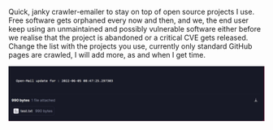 Quick, janky crawler-emailer to stay on top of open source projects I use.
Free software gets orphaned every now and then, and we, the end user keep using an unmaintained
and possibly vulnerable software either before we realise that the project is abandoned or a critical CVE gets released.
Change the list with the projects you use, currently only standard GitHub pages are crawled, I will add more, as and when
I get time.

![Example.jpeg](example.jpeg "Example")